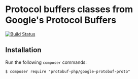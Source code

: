 Protocol buffers classes from Google's Protocol Buffers
========================================================

[![Build Status](https://travis-ci.org/protobuf-php/google-protobuf-proto.svg?branch=master)](https://travis-ci.org/protobuf-php/google-protobuf-proto)


## Installation

Run the following `composer` commands:

```console
$ composer require "protobuf-php/google-protobuf-proto"
```
